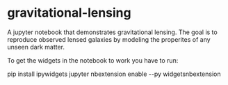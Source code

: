 # gravitational-lensing
A jupyter notebook that demonstrates gravitational lensing. The goal is to reproduce observed lensed galaxies by modeling the properites of any unseen dark matter. 

To get the widgets in the notebook to work you have to run:

pip install ipywidgets
jupyter nbextension enable --py widgetsnbextension



